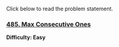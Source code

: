 Click below to read the problem statement.
### [485. Max Consecutive Ones](https://leetcode.com/problems/max-consecutive-ones/description/)
**Difficulty: Easy**
